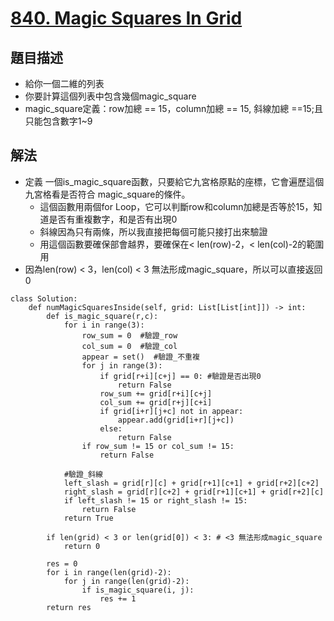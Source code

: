 # [840. Magic Squares In Grid](https://leetcode.com/problems/magic-squares-in-grid/description/)

## 題目描述
* 給你一個二維的列表
* 你要計算這個列表中包含幾個magic_square
* magic_square定義：row加總 == 15，column加總 == 15, 斜線加總 ==15;且只能包含數字1~9

## 解法
* 定義 一個is_magic_square函數，只要給它九宮格原點的座標，它會遍歷這個九宮格看是否符合 magic_square的條件。
  * 這個函數用兩個for Loop，它可以判斷row和column加總是否等於15，知道是否有重複數字，和是否有出現0
  * 斜線因為只有兩條，所以我直接把每個可能只接打出來驗證
  * 用這個函數要確保部會越界，要確保在< len(row)-2，< len(col)-2的範圍用
* 因為len(row) < 3，len(col) < 3 無法形成magic_square，所以可以直接返回 0
```python3
class Solution:
    def numMagicSquaresInside(self, grid: List[List[int]]) -> int:
        def is_magic_square(r,c):
            for i in range(3):
                row_sum = 0  #驗證_row
                col_sum = 0  #驗證_col
                appear = set()  #驗證_不重複
                for j in range(3):
                    if grid[r+i][c+j] == 0: #驗證是否出現0
                        return False
                    row_sum += grid[r+i][c+j]
                    col_sum += grid[r+j][c+i]
                    if grid[i+r][j+c] not in appear:
                        appear.add(grid[i+r][j+c])
                    else:
                        return False
                if row_sum != 15 or col_sum != 15: 
                    return False

            #驗證_斜線
            left_slash = grid[r][c] + grid[r+1][c+1] + grid[r+2][c+2]
            right_slash = grid[r][c+2] + grid[r+1][c+1] + grid[r+2][c]
            if left_slash != 15 or right_slash != 15:
                return False
            return True

        if len(grid) < 3 or len(grid[0]) < 3: # <3 無法形成magic_square
            return 0

        res = 0
        for i in range(len(grid)-2):
            for j in range(len(grid)-2):
                if is_magic_square(i, j):
                    res += 1
        return res          
```
